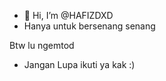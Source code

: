- 👋 Hi, I’m @HAFIZDXD
- Hanya untuk bersenang senang

Btw lu ngemtod 

- Jangan Lupa ikuti ya kak :)
